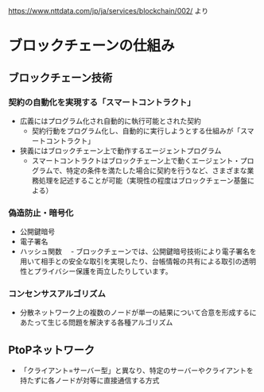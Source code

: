 https://www.nttdata.com/jp/ja/services/blockchain/002/ より

# ブロックチェーンの仕組み

## ブロックチェーン技術
### 契約の自動化を実現する「スマートコントラクト」
- 広義にはプログラム化され自動的に執行可能とされた契約
  - 契約行動をプログラム化し、自動的に実行しようとする仕組みが「スマートコントラクト」
- 狭義にはブロックチェーン上で動作するエージェントプログラム
  - スマートコントラクトはブロックチェーン上で動くエージェント・プログラムで、特定の条件を満たした場合に契約を行うなど、さまざまな業務処理を記述することが可能（実現性の程度はブロックチェーン基盤による）
### 偽造防止・暗号化
- 公開鍵暗号
- 電子署名
- ハッシュ関数
　- ブロックチェーンでは、公開鍵暗号技術により電子署名を用いて相手との安全な取引を実現したり、台帳情報の共有による取引の透明性とプライバシー保護を両立したりしています。
### コンセンサスアルゴリズム
- 分散ネットワーク上の複数のノードが単一の結果について合意を形成するにあたって生じる問題を解決する各種アルゴリズム
## PtoPネットワーク
- 「クライアント=サーバー型」と異なり、特定のサーバーやクライアントを持たずに各ノードが対等に直接通信する方式
